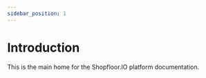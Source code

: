 ```yaml
---
sidebar_position: 1
---
```


# Introduction

This is the main home for the Shopfloor.IO platform documentation.
